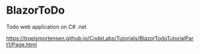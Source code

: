 # BlazorToDo
Todo web application on C# .net 

https://troelsmortensen.github.io/CodeLabs/Tutorials/BlazorTodoTutorialPart1/Page.html
